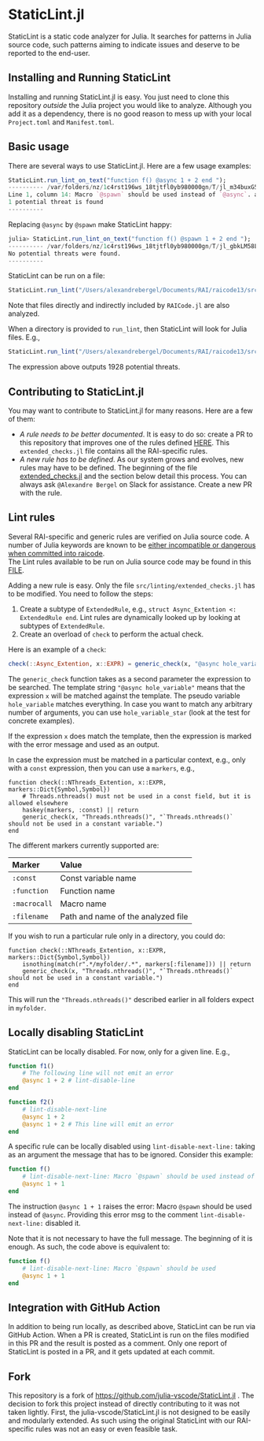 # StaticLint.jl

StaticLint is a static code analyzer for Julia. It searches for patterns in Julia source code, such patterns aiming to indicate issues and deserve to be reported to the end-user.

## Installing and Running StaticLint 

Installing and running StaticLint.jl is easy. You just need to clone this repository _outside_ the Julia project you would like to analyze. Although you add it as a dependency, there is no good reason to mess up with your local `Project.toml` and `Manifest.toml`. 

## Basic usage

There are several ways to use StaticLint.jl. Here are a few usage examples:

```Julia
StaticLint.run_lint_on_text("function f() @async 1 + 2 end ");
---------- /var/folders/nz/1c4rst196ws_18tjtfl0yb980000gn/T/jl_m34buxG5sl.jl
Line 1, column 14: Macro `@spawn` should be used instead of `@async`. at offset 13 of /var/folders/nz/1c4rst196ws_18tjtfl0yb980000gn/T/jl_m34buxG5sl.jl
1 potential threat is found
----------
```

Replacing `@async` by `@spawn` make StaticLint happy:

```Julia
julia> StaticLint.run_lint_on_text("function f() @spawn 1 + 2 end ");
---------- /var/folders/nz/1c4rst196ws_18tjtfl0yb980000gn/T/jl_gbkLM58LEL.jl
No potential threats were found.
----------
```

StaticLint can be run on a file:

```Julia
StaticLint.run_lint("/Users/alexandrebergel/Documents/RAI/raicode13/src/RAICode.jl")
```

Note that files directly and indirectly included by `RAICode.jl` are also analyzed.

When a directory is provided to `run_lint`, then StaticLint will look for Julia files. E.g.,

```Julia
StaticLint.run_lint("/Users/alexandrebergel/Documents/RAI/raicode13/src/")
```

The expression above outputs 1928 potential threats.

## Contributing to StaticLint.jl

You may want to contribute to StaticLint.jl for many reasons. Here are a few of them:

 - _A rule needs to be better documented_. It is easy to do so: create a PR to this repository that improves one of the rules defined [HERE](https://github.com/RelationalAI/StaticLint.jl/blob/main/src/linting/extended_checks.jl). This `extended_checks.jl` file contains all the RAI-specific rules. 
 - _A new rule has to be defined_. As our system grows and evolves, new rules may have to be defined. The beginning of the file [extended_checks.jl](https://github.com/RelationalAI/StaticLint.jl/blob/main/src/linting/extended_checks.jl) and the section below detail this process. You can always ask `@Alexandre Bergel` on Slack for assistance. Create a new PR with the rule. 

## Lint rules

Several RAI-specific and generic rules are verified on Julia source code.
A number of Julia keywords are known to be [either incompatible or dangerous when committed into raicode](https://relationalai.atlassian.net/browse/RAI-5839). \
The Lint rules available to be run on Julia source code may be found in this [FILE](https://github.com/RelationalAI/StaticLint.jl/blob/main/src/linting/extended_checks.jl).

Adding a new rule is easy. Only the file `src/linting/extended_checks.jl` has to be modified. You need to follow the steps:
1. Create a subtype of `ExtendedRule`, e.g., `struct Async_Extention <: ExtendedRule end`. Lint rules are dynamically looked up by looking at subtypes of `ExtendedRule`.
2. Create an overload of `check` to perform the actual check.

Here is an example of a `check`:

```Julia
check(::Async_Extention, x::EXPR) = generic_check(x, "@async hole_variable", "Macro `@spawn` should be used instead of `@async`.")
```

The `generic_check` function takes as a second parameter the expression to be searched. The template string `"@async hole_variable"` means that the expression `x` will be matched against the template. The pseudo variable `hole_variable` matches everything. In case you want to match any arbitrary number of arguments, you can use `hole_variable_star` (look at the test for concrete examples).

If the expression `x` does match the template, then the expression is marked with the error message and used as an output.

In case the expression must be matched in a particular context, e.g., only with a `const` expression, then you can use a `markers`, e.g.,
```
function check(::NThreads_Extention, x::EXPR, markers::Dict{Symbol,Symbol})
    # Threads.nthreads() must not be used in a const field, but it is allowed elsewhere
    haskey(markers, :const) || return
    generic_check(x, "Threads.nthreads()", "`Threads.nthreads()` should not be used in a constant variable.")
end
```

The different markers currently supported are:

| Marker  | Value  |
|:------------- |:---------------|
| `:const`        | Const variable name  |
| `:function`         | Function name          |
| `:macrocall`         | Macro name          |
| `:filename`         | Path and name of the analyzed file          |

If you wish to run a particular rule only in a directory, you could do:

```
function check(::NThreads_Extention, x::EXPR, markers::Dict{Symbol,Symbol})
    isnothing(match(r".*/myfolder/.*", markers[:filename])) || return
    generic_check(x, "Threads.nthreads()", "`Threads.nthreads()` should not be used in a constant variable.")
end
```

This will run the `"Threads.nthreads()"` described earlier in all folders expect in `myfolder`.


## Locally disabling StaticLint

StaticLint can be locally disabled. For now, only for a given line. E.g.,

```Julia
function f1()
    # The following line will not emit an error
    @async 1 + 2 # lint-disable-line
end

function f2()
    # lint-disable-next-line
    @async 1 + 2
    @async 1 + 2 # This line will emit an error
end
```

A specific rule can be locally disabled using `lint-disable-next-line:` taking as an argument
the message that has to be ignored. Consider this example:

```Julia
function f()
    # lint-disable-next-line: Macro `@spawn` should be used instead of `@async`.
    @async 1 + 1
end
```

The instruction `@async 1 + 1` raises the error: Macro `@spawn` should be used instead of `@async`.
Providing this error msg to the comment `lint-disable-next-line:` disabled it.

Note that it is not necessary to have the full message. The beginning of it is enough. As
such, the code above is equivalent to:

```Julia
function f()
    # lint-disable-next-line: Macro `@spawn` should be used
    @async 1 + 1
end
```


## Integration with GitHub Action
In addition to being run locally, as described above, StaticLint can be run via GitHub Action. When a PR is created, StaticLint is run on the files modified in this PR and the result is posted as a comment.
Only one report of StaticLint is posted in a PR, and it gets updated at each commit.

## Fork
This repository is a fork of https://github.com/julia-vscode/StaticLint.jl . The decision to fork this project instead of directly contributing to it was not taken lightly. First, the julia-vscode/StaticLint.jl is not designed to be easily and modularly extended. As such using the original StaticLint with our RAI-specific rules was not an easy or even feasible task.
